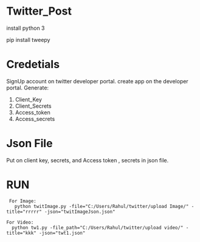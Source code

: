 # Twitter_Post
install python 3

pip install tweepy

# Credetials
SignUp account on twitter developer portal.
create app on the developer portal.
Generate:
1. Client_Key
2. Client_Secrets
3. Access_token
4. Access_secrets
 
 # Json File 
 Put on client key, secrets, and Access token , secrets in json file.
 
 # RUN
 
     For Image:
       python twitImage.py -file="C:/Users/Rahul/twitter/upload Image/" -title="rrrrr" -json="twitImageJson.json"
	
	For Video:
	  python tw1.py -file_path="C:/Users/Rahul/twitter/upload video/" -title="kkk" -json="twt1.json"
